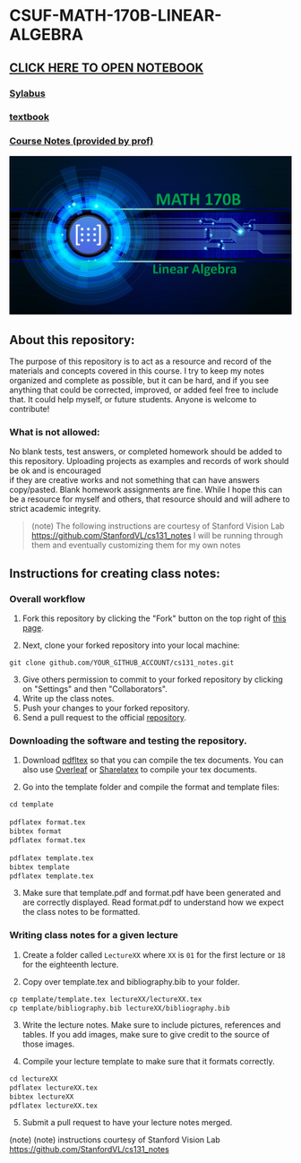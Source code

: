 # CSUF-MATH-170B-LINEAR-ALGEBRA

## [CLICK HERE TO OPEN NOTEBOOK](https://github.com/jlursenbach/Game-design-CPSC-386-Notes/blob/main/Notebook/Game-design-CPSC-386-Notes.md)
### [Sylabus](https://github.com/jlursenbach/CSUF-MATH-170B-LINEAR-ALGEBRA/blob/main/Math%20170B-02.pdf)
### [textbook](https://github.com/jlursenbach/CSUF-MATH-170B-LINEAR-ALGEBRA/blob/main/Nicholson-OpenLAWA-2021A.pdf)
### [Course Notes (provided by prof)](https://github.com/jlursenbach/CSUF-MATH-170B-LINEAR-ALGEBRA/blob/main/170B_CourseNotes.pdf)
[<img src="https://github.com/jlursenbach/CSUF-MATH-170B-LINEAR-ALGEBRA/blob/main/data/Linear%20Algebra%20Card.png" width="600">](https://github.com/jlursenbach/CSUF-MATH-170B-LINEAR-ALGEBRA/blob/main/data/Linear%20Algebra%20Card.png)

## About this repository:
The purpose of this repository is to act as a resource and record of the materials
and concepts covered in this course. I try to keep my notes organized and complete as 
possible, but it can be hard, and if you see anything that could be corrected, improved,
or added feel free to include that. It could help myself, or future students. 
Anyone is welcome to contribute! 

### What is not allowed: 
No blank tests, test answers, or completed homework should be added to this repository.
Uploading projects as examples and records of work should be ok and is encouraged  
if they are creative works and not something that can have answers copy/pasted. 
Blank homework assignments are fine. 
While I hope this can be a resource for myself and others, 
that resource should and will adhere to strict academic integrity. 

> (note) The following instructions are courtesy of Stanford Vision Lab https://github.com/StanfordVL/cs131_notes
> I will be running through them and eventually customizing them for my own notes 

## Instructions for creating class notes:

### Overall workflow
1. Fork this repository by clicking the "Fork" button on the top right of [this
page](https://github.com/StanfordVL/cs131_notes).

2. Next, clone your forked repository into your local machine:
```
git clone github.com/YOUR_GITHUB_ACCOUNT/cs131_notes.git
```
3. Give others permission to commit to your forked repository by clicking on
"Settings" and then "Collaborators".
3. Write up the class notes.
4. Push your changes to your forked repository.
5. Send a pull request to the official
[repository](https://github.com/StanfordVL/cs131_notes).

### Downloading the software and testing the repository.
1. Download [pdfltex](https://www.tug.org/applications/pdftex/) so that you can
compile the tex documents. You can also use [Overleaf](overleaf.com) or
[Sharelatex](sharelatex.com) to compile your tex documents.

2. Go into the template folder and compile the format and template files:
```
cd template

pdflatex format.tex
bibtex format
pdflatex format.tex

pdflatex template.tex
bibtex template
pdflatex template.tex
```

3. Make sure that template.pdf and format.pdf have been generated and are correctly
displayed. Read format.pdf to understand how we expect the class notes to be
formatted.

### Writing class notes for a given lecture
1. Create a folder called `LectureXX` where `XX` is `01` for the first lecture
or `18` for the eighteenth lecture.

2. Copy over template.tex and bibliography.bib to your folder.
```
cp template/template.tex lectureXX/lectureXX.tex
cp template/bibliography.bib lectureXX/bibliography.bib
```

3. Write the lecture notes. Make sure to include pictures, references and
tables. If you add images, make sure to give credit to the source of those
images.

4. Compile your lecture template to make sure that it formats correctly.
```
cd lectureXX
pdflatex lectureXX.tex
bibtex lectureXX
pdflatex lectureXX.tex
```
5. Submit a pull request to have your lecture notes merged.

(note) (note) instructions courtesy of Stanford Vision Lab https://github.com/StanfordVL/cs131_notes
